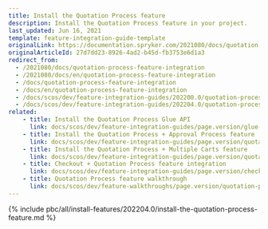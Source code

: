 ```yaml
---
title: Install the Quotation Process feature
description: Install the Quotation Process feature in your project.
last_updated: Jun 16, 2021
template: feature-integration-guide-template
originalLink: https://documentation.spryker.com/2021080/docs/quotation-process-feature-integration
originalArticleId: 27d7dd23-8926-4ad2-b45d-fb3753e6d1a3
redirect_from:
  - /2021080/docs/quotation-process-feature-integration
  - /2021080/docs/en/quotation-process-feature-integration
  - /docs/quotation-process-feature-integration
  - /docs/en/quotation-process-feature-integration
  - /docs/scos/dev/feature-integration-guides/202200.0/quotation-process-feature-integration.html
  - /docs/scos/dev/feature-integration-guides/202204.0/quotation-process-feature-integration.html  
related:
    - title: Install the Quotation Process Glue API
      link: docs/scos/dev/feature-integration-guides/page.version/glue-api/glue-api-quotation-process-feature-integration.html
    - title: Install the Quotation Process + Approval Process feature
      link: docs/scos/dev/feature-integration-guides/page.version/quotation-process-approval-process-feature-integration.html
    - title: Install the Quotation Process + Multiple Carts feature
      link: docs/scos/dev/feature-integration-guides/page.version/quotation-process-multiple-carts-feature-integration.html
    - title: Checkout + Quotation Process feature integration
      link: docs/scos/dev/feature-integration-guides/page.version/checkout-quotation-process-feature-integration.html
    - title: Quotation Process feature walkthrough
      link: docs/scos/dev/feature-walkthroughs/page.version/quotation-process-feature-walkthrough/quotation-process-feature-walkthrough.html
---
```

{% include pbc/all/install-features/202204.0/install-the-quotation-process-feature.md %} <!-- To edit, see /_includes/pbc/all/install-features/202204.0/install-the-quotation-process-feature.md -->
